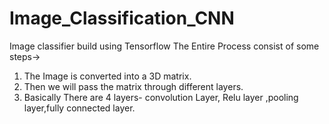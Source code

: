 # Image_Classification_CNN
Image classifier build using Tensorflow
The Entire Process consist of some steps->
1. The Image is converted into a 3D matrix.
2. Then we will pass the matrix through different layers.
3. Basically There are 4 layers- convolution Layer, Relu layer ,pooling layer,fully connected layer.
   
